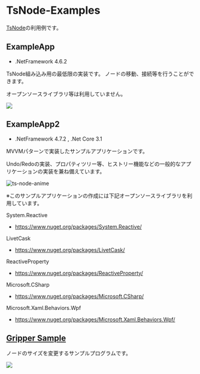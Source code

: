 # TsNode-Examples

[TsNode](https://github.com/p4j4dyxcry/TsNode)の利用例です。

## ExampleApp
- .NetFramework 4.6.2

TsNode組み込み用の最低限の実装です。
ノードの移動、接続等を行うことができます。

オープンソースライブラリ等は利用していません。

![](https://cdn-ak.f.st-hatena.com/images/fotolife/a/at12k313/20200312/20200312014138.png)


## ExampleApp2
- .NetFramework 4.7.2 , .Net Core 3.1

MVVMパターンで実装したサンプルアプリケーションです。

Undo/Redoの実装、プロパティツリー等、ヒストリー機能などの一般的なアプリケーションの実装を兼ね備えています。


![ts-node-anime](https://user-images.githubusercontent.com/11988607/56496933-6e9e0580-6536-11e9-8a80-967e5dcdc8a6.gif)


※このサンプルアプリケーションの作成には下記オープンソースライブラリを利用しています。

System.Reactive
- https://www.nuget.org/packages/System.Reactive/

LivetCask
- https://www.nuget.org/packages/LivetCask/

ReactiveProperty
- https://www.nuget.org/packages/ReactiveProperty/

Microsoft.CSharp
- https://www.nuget.org/packages/Microsoft.CSharp/

Microsoft.Xaml.Behaviors.Wpf
- https://www.nuget.org/packages/Microsoft.Xaml.Behaviors.Wpf/

## [Gripper Sample](https://github.com/p4j4dyxcry/TsNode-Examples/tree/master/Example-Node-Size-Changed)
ノードのサイズを変更するサンプルプログラムです。

![](https://github.com/p4j4dyxcry/TsNode-Examples/blob/master/ScreenShots/gripper.gif)
